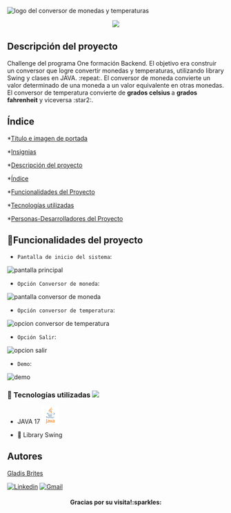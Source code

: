 ![logo del conversor de monedas y temperaturas](https://github.com/gladisbrites/ar.com.conversor.ConInterfaz/assets/100802102/14c8c4b4-f129-4948-8f6d-76da4f427e40)
   <p align="center">
   <img src="https://img.shields.io/badge/STATUS-%20TERMINADO-green">
   </p>

## Descripción del proyecto
 <p> Challenge del programa One formación Backend. El objetivo era construir un conversor que logre convertir monedas y temperaturas, utilizando  library Swing y clases en JAVA.
   :repeat:. El conversor de moneda convierte un valor determinado de una moneda a un valor equivalente 
   en otras monedas. El conversor de temperatura convierte de <b>grados celsius </b> a <b>grados fahrenheit</b> y viceversa  :star2:. </p>

## Índice

*[Título e imagen de portada](#titulo-e-imagen-de-portada)

*[Insignias](#insignias)

*[Descripción del proyecto](#descripción-del-proyecto)

*[Índice](#índice)

*[Funcionalidades del Proyecto](#funcionalidades-del-proyecto)

*[Tecnologías utilizadas](#tecnologías-utilizadas)

*[Personas-Desarrolladores del Proyecto](#personas-desarrolladores)



## :hammer:Funcionalidades del proyecto

- `Pantalla de inicio del sistema`:
 <img width="332" alt="pantalla principal" src="https://github.com/gladisbrites/ar.com.conversor.ConInterfaz/assets/100802102/e142ea9e-8167-4168-ab7a-b037571ea819">

- `Opción Conversor de moneda`:
<img width="331" alt="pantalla conversor de moneda" src="https://github.com/gladisbrites/ar.com.conversor.ConInterfaz/assets/100802102/c90f3289-c655-49b2-83f6-dae14b5c3cc7">

- `Opción conversor de temperatura`:
<img width="326" alt="opcion conversor de temperatura" src="https://github.com/gladisbrites/ar.com.conversor.ConInterfaz/assets/100802102/38a3f903-e8e7-4770-ac9d-0c96044fffce">

- `Opción Salir`:
<img width="323" alt="opcion salir" src="https://github.com/gladisbrites/ar.com.conversor.ConInterfaz/assets/100802102/5bbe7195-9855-439a-89e9-e2bd397bc622">

- `Demo`:
<img width="330" alt="demo" src="https://github.com/gladisbrites/ar.com.conversor.ConInterfaz/assets/100802102/9e17e238-70eb-475b-8e5f-5a35b6f8b404">



### 💼  Tecnologías utilizadas <img src="https://media.giphy.com/media/WUlplcMpOCEmTGBtBW/giphy.gif" width="30">
* JAVA 17 <code><a href = "https://www.java.com/en/"><img height="40" src="https://raw.githubusercontent.com/github/explore/80688e429a7d4ef2fca1e82350fe8e3517d3494d/topics/java/java.png" alt="Java"></a></code>
  
* :newspaper: Library Swing

## Autores
[Gladis Brites](https://github.com/gladisbrites) 

<!-- Your badges -->
[![Linkedin](https://img.shields.io/badge/-GladisBrites-blue?style=flat&logo=Linkedin&logoColor=white)](https://www.linkedin.com/in/gladis-brites-130b4a250/)
[![Gmail](https://img.shields.io/badge/-GladisBrites-c14438?style=flat&logo=Gmail&logoColor=white)](mailto:gladisbrites83@gmail.com)


<h4 align="center"> Gracias por su visita!:sparkles:</h4>

